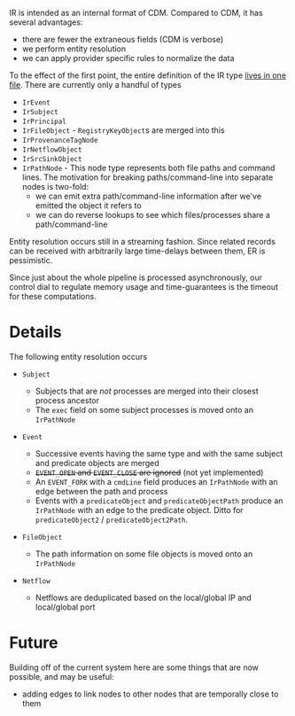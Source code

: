 IR is intended as an internal format of CDM. Compared to CDM, it has several advantages: 

  * there are fewer the extraneous fields (CDM is verbose)
  * we perform entity resolution
  * we can apply provider specific rules to normalize the data

To the effect of the first point, the entire definition of the IR type [lives in one file][0]. There
are currently only a handful of types 

  * `IrEvent`
  * `IrSubject`
  * `IrPrincipal`
  * `IrFileObject` - `RegistryKeyObject`s are merged into this
  * `IrProvenanceTagNode`
  * `IrNetflowObject`
  * `IrSrcSinkObject`
  * `IrPathNode` - This node type represents both file paths and command lines. The motivation for
     breaking paths/command-line into separate nodes is two-fold:
       - we can emit extra path/command-line information after we've emitted the object it refers to
       - we can do reverse lookups to see which files/processes share a path/command-line
       
Entity resolution occurs still in a streaming fashion. Since related records can be received with
arbitrarily large time-delays between them, ER is pessimistic.

Since just about the whole pipeline is processed asynchronously, our control dial to regulate memory
usage and time-guarantees is the timeout for these computations. 

# Details

The following entity resolution occurs

  * `Subject`
      - Subjects that are _not_ processes are merged into their closest process ancestor
      - The `exec` field on some subject processes is moved onto an `IrPathNode`

  * `Event`
      - Successive events having the same type and with the same subject and predicate objects are merged
      - <s>`EVENT_OPEN` and `EVENT_CLOSE` are ignored</s> (not yet implemented)
      - An `EVENT_FORK` with a `cmdLine` field produces an `IrPathNode` with an edge between the path and process
      - Events with a `predicateObject` and `predicateObjectPath` produce an `IrPathNode` with an edge
        to the predicate object. Ditto for `predicateObject2` / `predicateObject2Path`.

  * `FileObject`
      - The path information on some file objects is moved onto an `IrPathNode`

  * `Netflow`
      - Netflows are deduplicated based on the local/global IP and local/global port
      
      
# Future

Building off of the current system here are some things that are now possible, and may be useful:

  * adding edges to link nodes to other nodes that are temporally close to them  

  [0]: package.scala
